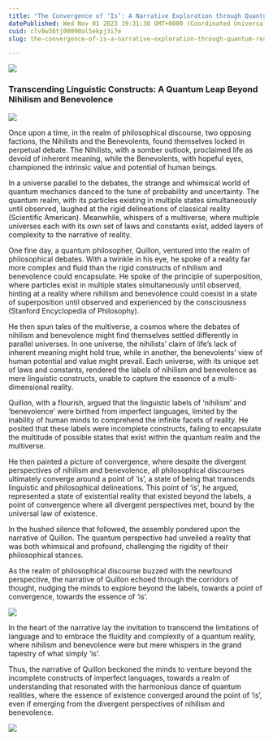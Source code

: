 ```yaml
---
title: "The Convergence of ‘Is’: A Narrative Exploration through Quantum Realities"
datePublished: Wed Nov 01 2023 19:31:30 GMT+0000 (Coordinated Universal Time)
cuid: clv8w36tj00090al5ekpj3i7e
slug: the-convergence-of-is-a-narrative-exploration-through-quantum-realities-bf53183655fa

---
```


![](https://cdn.hashnode.com/res/hashnode/image/upload/v1713665319319/8813767b-89a1-486e-98ef-038c3ad5c633.jpeg)

### Transcending Linguistic Constructs: A Quantum Leap Beyond Nihilism and Benevolence

![](https://cdn.hashnode.com/res/hashnode/image/upload/v1713665320435/f7686341-e4a3-4e0c-9c17-acba70a6c4ed.jpeg)

Once upon a time, in the realm of philosophical discourse, two opposing factions, the Nihilists and the Benevolents, found themselves locked in perpetual debate. The Nihilists, with a somber outlook, proclaimed life as devoid of inherent meaning, while the Benevolents, with hopeful eyes, championed the intrinsic value and potential of human beings.

In a universe parallel to the debates, the strange and whimsical world of quantum mechanics danced to the tune of probability and uncertainty. The quantum realm, with its particles existing in multiple states simultaneously until observed, laughed at the rigid delineations of classical reality (Scientific American). Meanwhile, whispers of a multiverse, where multiple universes each with its own set of laws and constants exist, added layers of complexity to the narrative of reality.

One fine day, a quantum philosopher, Quillon, ventured into the realm of philosophical debates. With a twinkle in his eye, he spoke of a reality far more complex and fluid than the rigid constructs of nihilism and benevolence could encapsulate. He spoke of the principle of superposition, where particles exist in multiple states simultaneously until observed, hinting at a reality where nihilism and benevolence could coexist in a state of superposition until observed and experienced by the consciousness (Stanford Encyclopedia of Philosophy).

He then spun tales of the multiverse, a cosmos where the debates of nihilism and benevolence might find themselves settled differently in parallel universes. In one universe, the nihilists’ claim of life’s lack of inherent meaning might hold true, while in another, the benevolents’ view of human potential and value might prevail. Each universe, with its unique set of laws and constants, rendered the labels of nihilism and benevolence as mere linguistic constructs, unable to capture the essence of a multi-dimensional reality.

Quillon, with a flourish, argued that the linguistic labels of ‘nihilism’ and ‘benevolence’ were birthed from imperfect languages, limited by the inability of human minds to comprehend the infinite facets of reality. He posited that these labels were incomplete constructs, failing to encapsulate the multitude of possible states that exist within the quantum realm and the multiverse.

He then painted a picture of convergence, where despite the divergent perspectives of nihilism and benevolence, all philosophical discourses ultimately converge around a point of ‘is’, a state of being that transcends linguistic and philosophical delineations. This point of ‘is’, he argued, represented a state of existential reality that existed beyond the labels, a point of convergence where all divergent perspectives met, bound by the universal law of existence.

In the hushed silence that followed, the assembly pondered upon the narrative of Quillon. The quantum perspective had unveiled a reality that was both whimsical and profound, challenging the rigidity of their philosophical stances.

As the realm of philosophical discourse buzzed with the newfound perspective, the narrative of Quillon echoed through the corridors of thought, nudging the minds to explore beyond the labels, towards a point of convergence, towards the essence of ‘is’.

![](https://cdn.hashnode.com/res/hashnode/image/upload/v1713665321605/d51ef4f9-bbab-4b31-b396-12680c7fbf0b.jpeg)

In the heart of the narrative lay the invitation to transcend the limitations of language and to embrace the fluidity and complexity of a quantum reality, where nihilism and benevolence were but mere whispers in the grand tapestry of what simply ‘is’.

Thus, the narrative of Quillon beckoned the minds to venture beyond the incomplete constructs of imperfect languages, towards a realm of understanding that resonated with the harmonious dance of quantum realities, where the essence of existence converged around the point of ‘is’, even if emerging from the divergent perspectives of nihilism and benevolence.

![](https://cdn.hashnode.com/res/hashnode/image/upload/v1713665322889/e54d1be3-1e28-486b-8601-cd51cda89b4b.jpeg)